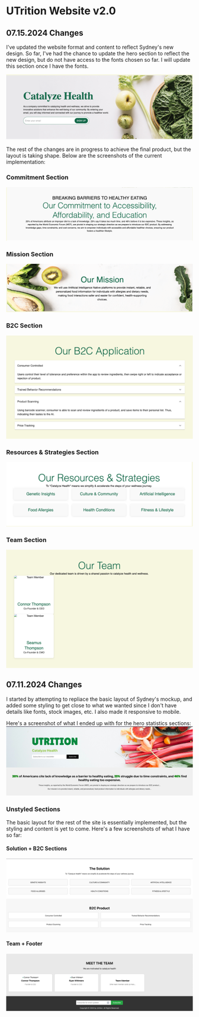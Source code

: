 # UTrition Website v2.0

## 07.15.2024 Changes
I've updated the website format and content to reflect Sydney's new design. So far, I've had the chance to update the hero section to reflect the new design, but do not have access to the fonts chosen so far. I will update this section once I have the fonts.

![UTrition Hero Section](./repo-assets/hero-v2.png)

The rest of the changes are in progress to achieve the final product, but the layout is taking shape. Below are the screenshots of the current implementation:
### Commitment Section
![Commitment Section](./repo-assets/commitment.png)

### Mission Section
![Mission Section](./repo-assets/mission.png)

### B2C Section
![B2C Section](./repo-assets/b2c.png)

### Resources & Strategies Section
![Resources & Strategies Section](./repo-assets/resources.png)

### Team Section
![Team Section](./repo-assets/team.png)

## 07.11.2024 Changes
I started by attempting to repliace the basic layout of Sydney's mockup, and added some styling to get close to what we wanted since I don't have details like fonts, stock images, etc. I also made it responsive to mobile.

Here's a screenshot of what I ended up with for the hero statistics sections:
![alt text](./repo-assets/header-and-stats.png)

### Unstyled Sections
The basic layout for the rest of the site is essentially implemented, but the styling and content is yet to come. Here's a few screenshots of what I have so far:

#### Solution + B2C Sections
![alt text](./repo-assets/solution-and-b2c.png)

#### Team + Footer
![alt text](./repo-assets/team-and-footer.png)
